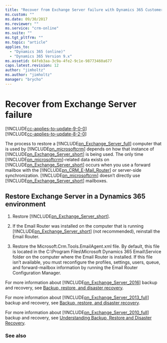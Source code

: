 ```yaml
---
title: "Recover from Exchange Server failure with Dynamics 365 Customer Engagement | MicrosoftDocs"
ms.custom: ""
ms.date: 09/30/2017
ms.reviewer: ""
ms.service: "crm-online"
ms.suite: ""
ms.tgt_pltfrm: ""
ms.topic: "article"
applies_to: 
  - "Dynamics 365 (online)"
  - "Dynamics 365 Version 9.x"
ms.assetid: 64feb3aa-3c9a-4fe2-9c1e-98773460a677
caps.latest.revision: 12
author: "jimholtz"
ms.author: "jimholtz"
manager: "brycho"
---
```

# Recover from Exchange Server failure

[!INCLUDE[cc-applies-to-update-9-0-0](../includes/cc_applies_to_update_9_0_0.md)]<br/>[!INCLUDE[cc-applies-to-update-8-2-0](../includes/cc_applies_to_update_8_2_0.md)]

The process to restore a [!INCLUDE[pn_Exchange_Server_full](../includes/pn-exchange-server-full.md)] computer that is used by [!INCLUDE[pn_microsoftcrm](../includes/pn-microsoftcrm.md)] depends on how that instance of [!INCLUDE[pn_Exchange_Server_short](../includes/pn-exchange-server-short.md)] is being used. The only time [!INCLUDE[pn_microsoftcrm](../includes/pn-microsoftcrm.md)]-related data exists on [!INCLUDE[pn_Exchange_Server_short](../includes/pn-exchange-server-short.md)] occurs when you use a forward mailbox with the [!INCLUDE[pn_CRM_E-Mail_Router](../includes/pn-crm-e-mail-router.md)] or server-side synchronization. [!INCLUDE[pn_microsoftcrm](../includes/pn-microsoftcrm.md)] doesn’t directly use [!INCLUDE[pn_Exchange_Server_short](../includes/pn-exchange-server-short.md)] mailboxes.  
  
## Restore Exchange Server in a Dynamics 365 environment  
  
1. Restore [!INCLUDE[pn_Exchange_Server_short](../includes/pn-exchange-server-short.md)].  
  
2. If the Email Router was installed on the computer that is running [!INCLUDE[pn_Exchange_Server_short](../includes/pn-exchange-server-short.md)] (not recommended), reinstall the Email Router.  
  
3. Restore the Microsoft.Crm.Tools.EmailAgent.xml file. By default, this file is located in the C:\Program Files\Microsoft Dynamics 365 Email\Service folder on the computer where the Email Router is installed. If this file isn’t available, you must reconfigure the profiles, settings, users, queue, and forward-mailbox information by running the Email Router Configuration Manager.  
  
For more information about [!INCLUDE[pn_Exchange_Server_2016](../includes/pn-exchange-server-2016-short.md)] backup and recovery, see [Backup, restore, and disaster recovery](https://technet.microsoft.com/library/mt697598(v=exchg.160).aspx).  

For more information about [!INCLUDE[pn_Exchange_Server_2013_full](../includes/pn-exchange-server-2013-full.md)] backup and recovery, see [Backup, restore, and disaster recovery](https://technet.microsoft.com/library/dd876874\(v=exchg.150\).aspx).  
  
For more information about [!INCLUDE[pn_Exchange_Server_2010_full](../includes/pn-exchange-server-2010-full.md)] backup and recovery, see [Understanding Backup, Restore and Disaster Recovery](https://technet.microsoft.com/library/dd876874\(v=exchg.141\).aspx).  
  
### See also  
